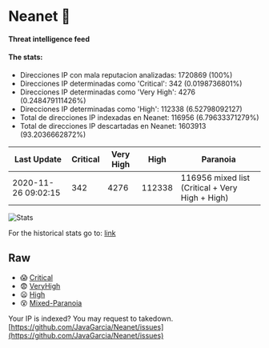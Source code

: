 # Neanet :hocho:
#### Threat intelligence feed
#### The stats:

- Direcciones IP con mala reputacion analizadas: 1720869 (100%)
- Direcciones IP determinadas como 'Critical':  342 (0.0198736801%)
- Direcciones IP determinadas como 'Very High':  4276 (0.248479111426%)
- Direcciones IP determinadas como 'High':  112338 (6.52798092127)
- Total de direcciones IP indexadas en Neanet:  116956 (6.79633371279%)
- Total de direcciones IP descartadas en Neanet:  1603913 (93.2036662872%)

| Last Update | Critical | Very High | High | Paranoia |
| --- | --- | --- | --- | --- |
| 2020-11-26 09:02:15 | 342 | 4276 | 112338 | 116956 mixed list (Critical + Very High + High)|

![Stats](https://docs.google.com/spreadsheets/d/e/2PACX-1vSnaNMIXVabIpDJjufMlzH7poXnshF3mgd8Is1g9ytUEzVsP5my4Trn8f-xkoLLQ38xpL3HtmUexLo6/pubchart?oid=501124687&format=image)

For the historical stats go to: [link](/stats.csv)
## Raw
- :scream: [Critical](https://raw.githubusercontent.com/JavaGarcia/Neanet/master/blacklists/neanet_critical.txt)
- :fearful: [VeryHigh](https://raw.githubusercontent.com/JavaGarcia/Neanet/master/blacklists/neanet_veryHigh.txtt)
- :frowning: [High](https://raw.githubusercontent.com/JavaGarcia/Neanet/master/blacklists/neanet_high.txt)
- :dizzy_face: [Mixed-Paranoia](https://raw.githubusercontent.com/JavaGarcia/Neanet/master/blacklists/neanet_all.txt)


Your IP is indexed? You may request to takedown. [https://github.com/JavaGarcia/Neanet/issues](https://github.com/JavaGarcia/Neanet/issues)
















































































































































































































































































































































































































































































































































































































































































































































































































































































































































































































































































































































































































































































































































































































































































































































































































































































































































































































































































































































































































































































































































































































































































































































































































































































































